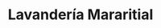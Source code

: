 ---
title: "Lavandería Mararitial"
url: /fernando-de-la-mora/lavanderia-mararitial/
shop: lavandería
---